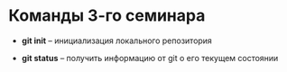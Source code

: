# Команды 3-го семинара 

* **git init** – инициализация локального репозитория

* **git status** – получить информацию от git о его текущем состоянии